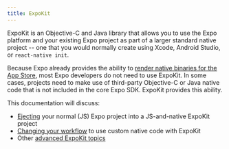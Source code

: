 ```yaml
---
title: ExpoKit
---
```


ExpoKit is an Objective-C and Java library that allows you to use the Expo platform and your existing Expo project as part of a larger standard native project -- one that you would normally create using Xcode, Android Studio, or `react-native init`.

Because Expo already provides the ability to [render native binaries for the App Store](../distribution/building-standalone-apps.html), most Expo developers do not need to use ExpoKit. In some cases, projects need to make use of third-party Objective-C or Java native code that is not included in the core Expo SDK. ExpoKit provides this ability.

This documentation will discuss:

- [Ejecting](./eject.html) your normal (JS) Expo project into a JS-and-native ExpoKit project
- [Changing your workflow](./expokit.html) to use custom native code with ExpoKit
- Other [advanced ExpoKit topics](./advanced-expokit-topics.html)
